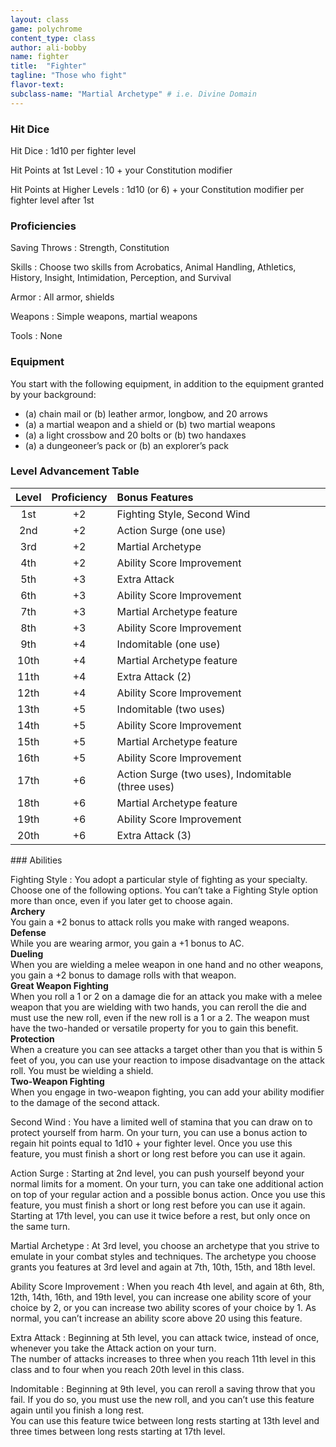 ```yaml
---
layout: class
game: polychrome
content_type: class
author: ali-bobby
name: fighter
title:  "Fighter"
tagline: "Those who fight"
flavor-text:
subclass-name: "Martial Archetype" # i.e. Divine Domain
---
```


### Hit Dice
Hit Dice
: 1d10 per fighter level

Hit Points at 1st Level
: 10 + your Constitution modifier

Hit Points at Higher Levels
: 1d10 (or 6) + your Constitution modifier per fighter level after 1st

### Proficiencies

Saving Throws
: Strength, Constitution

Skills
: Choose two skills from Acrobatics, Animal Handling, Athletics, History, Insight, Intimidation, Perception, and Survival

Armor
: All armor, shields

Weapons
: Simple weapons, martial weapons

Tools
: None

### Equipment

You start with the following equipment, in addition to the equipment granted by your background:
- (a) chain mail or (b) leather armor, longbow, and 20 arrows
- (a) a martial weapon and a shield or (b) two martial weapons
- (a) a light crossbow and 20 bolts or (b) two handaxes
- (a) a dungeoneer’s pack or (b) an explorer’s pack

### Level Advancement Table

| Level | Proficiency | Bonus	Features  |
|:-----:|:-----------:|:----------------|
|1st    |	+2          |	Fighting Style, Second Wind                       |
|2nd    |	+2          |	Action Surge (one use)                            |
|3rd    |	+2          |	Martial Archetype                                 |
|4th    |	+2          |	Ability Score Improvement                         |
|5th    |	+3          |	Extra Attack                                      |
|6th    |	+3          |	Ability Score Improvement                         |
|7th    |	+3          |	Martial Archetype feature                         |
|8th    |	+3          |	Ability Score Improvement                         |
|9th    |	+4          |	Indomitable (one use)                             |
|10th   |	+4          |	Martial Archetype feature                         |
|11th   |	+4          |	Extra Attack (2)                                  |
|12th   |	+4          |	Ability Score Improvement                         |
|13th   |	+5          |	Indomitable (two uses)                            |
|14th   |	+5          |	Ability Score Improvement                         |
|15th   |	+5          |	Martial Archetype feature                         |
|16th   |	+5          |	Ability Score Improvement                         |
|17th   |	+6          |	Action Surge (two uses), Indomitable (three uses) |
|18th   |	+6          |	Martial Archetype feature                         |
|19th   |	+6          |	Ability Score Improvement                         |
|20th   |	+6          |	Extra Attack (3)                                  |

<div class='hard-break'></div>
### Abilities

Fighting Style
: You adopt a particular style of fighting as your specialty. Choose one of the following options. You can’t take a Fighting Style option more than once, even if you later get to choose again.\
**Archery**\
You gain a +2 bonus to attack rolls you make with ranged weapons.\
**Defense**\
While you are wearing armor, you gain a +1 bonus to AC.\
**Dueling**\
When you are wielding a melee weapon in one hand and no other weapons, you gain a +2 bonus to damage rolls with that weapon.\
**Great Weapon Fighting**\
When you roll a 1 or 2 on a damage die for an attack you make with a melee weapon that you are wielding with two hands, you can reroll the die and must use the new roll, even if the new roll is a 1 or a 2. The weapon must have the two-handed or versatile property for you to gain this benefit.\
**Protection**\
When a creature you can see attacks a target other than you that is within 5 feet of you, you can use your reaction to impose disadvantage on the attack roll. You must be wielding a shield.\
**Two-Weapon Fighting**\
When you engage in two-weapon fighting, you can add your ability modifier to the damage of the second attack.

Second Wind
: You have a limited well of stamina that you can draw on to protect yourself from harm. On your turn, you can use a bonus action to regain hit points equal to 1d10 + your fighter level. Once you use this feature, you must finish a short or long rest before you can use it again.

Action Surge
: Starting at 2nd level, you can push yourself beyond your normal limits for a moment. On your turn, you can take one additional action on top of your regular action and a possible bonus action. Once you use this feature, you must finish a short or long rest before you can use it again. Starting at 17th level, you can use it twice before a rest, but only once on the same turn.

Martial Archetype
: At 3rd level, you choose an archetype that you strive to emulate in your combat styles and techniques. The archetype you choose grants you features at 3rd level and again at 7th, 10th, 15th, and 18th level.

Ability Score Improvement
: When you reach 4th level, and again at 6th, 8th, 12th, 14th, 16th, and 19th level, you can increase one ability score of your choice by 2, or you can increase two ability scores of your choice by 1. As normal, you can’t increase an ability score above 20 using this feature.

Extra Attack
: Beginning at 5th level, you can attack twice, instead of once, whenever you take the Attack action on your turn.\
The number of attacks increases to three when you reach 11th level in this class and to four when you reach 20th level in this class.

Indomitable
: Beginning at 9th level, you can reroll a saving throw that you fail. If you do so, you must use the new roll, and you can’t use this feature again until you finish a long rest.\
You can use this feature twice between long rests starting at 13th level and three times between long rests starting at 17th level.
